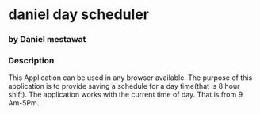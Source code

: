 # daniel day scheduler
### by Daniel mestawat
### Description
This Application can be used in any browser available. The purpose of this application is to provide saving a schedule for a day time(that is 8 hour shift).
 The application works with the current time of day. That is from 9 Am-5Pm.
